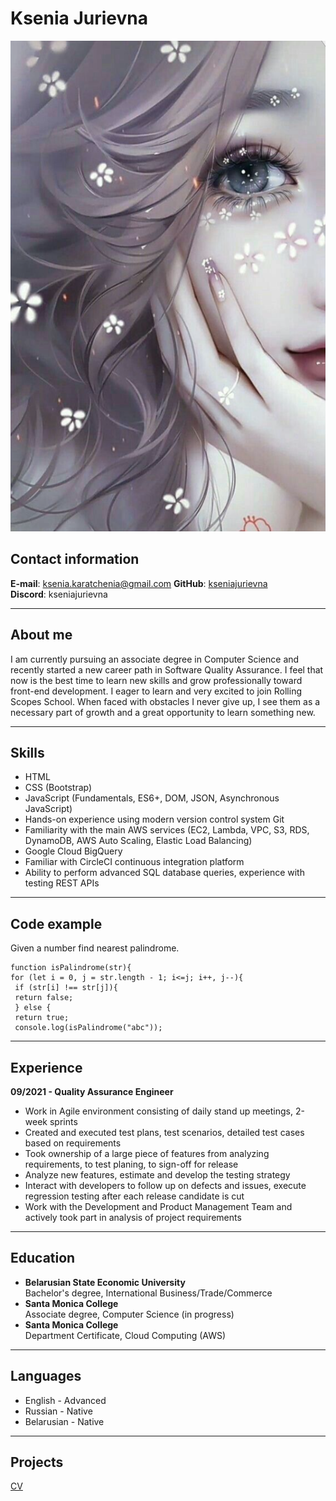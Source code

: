 # Ksenia Jurievna

![photo](image.jpeg)


## Contact information
**E-mail**: ksenia.karatchenia@gmail.com
**GitHub**: [kseniajurievna](https://github.com/kseniajurievna)  
**Discord**: kseniajurievna

***

## About me  

I am currently pursuing an associate degree in Computer Science and recently started a new career path in Software Quality Assurance. I feel that now is the best time to learn new skills and grow professionally toward front-end development. I eager to learn and very excited to join Rolling Scopes School. When faced with obstacles I never give up, I see them as a necessary part of growth and a great opportunity to learn something new.  

***

## Skills

- HTML
- CSS (Bootstrap)
- JavaScript (Fundamentals, ES6+, DOM, JSON, Asynchronous JavaScript)
- Hands-on experience using modern version control system Git
- Familiarity with the main AWS services (EC2, Lambda, VPC, S3, RDS, DynamoDB, AWS Auto Scaling, Elastic Load Balancing)
- Google Cloud BigQuery
- Familiar with CircleCI continuous integration platform
- Ability to perform advanced SQL database queries, experience with testing REST APIs


***

## Code example
Given a number find nearest palindrome.
```
function isPalindrome(str){ 
for (let i = 0, j = str.length - 1; i<=j; i++, j--){
 if (str[i] !== str[j]){
 return false; 
 } else { 
 return true; 
 console.log(isPalindrome("abc"));
```
***
## Experience  

**09/2021 - Quality Assurance Engineer**  
- Work in Agile environment consisting of daily stand up meetings, 2-week sprints
- Created and executed test plans, test scenarios, detailed test cases based on requirements 
- Took ownership of a large piece of features from analyzing requirements, to test planing, to sign-off for release
- Analyze new features, estimate and develop the testing strategy
- Interact with developers to follow up on defects and issues, execute regression testing after each release candidate is cut
- Work with the Development and Product Management Team and actively took part in analysis of project requirements

***

## Education
- **Belarusian State Economic University**  
  Bachelor's degree, International Business/Trade/Commerce
- **Santa Monica College**  
  Associate degree, Computer Science (in progress)
- **Santa Monica College**  
  Department Certificate, Cloud Computing (AWS)

***

## Languages
- English - Advanced
- Russian - Native
- Belarusian - Native  

***

## Projects  

[CV](https://github.com/kseniajurievna/rsschool-cv/blob/gh-pages/cv.md)
